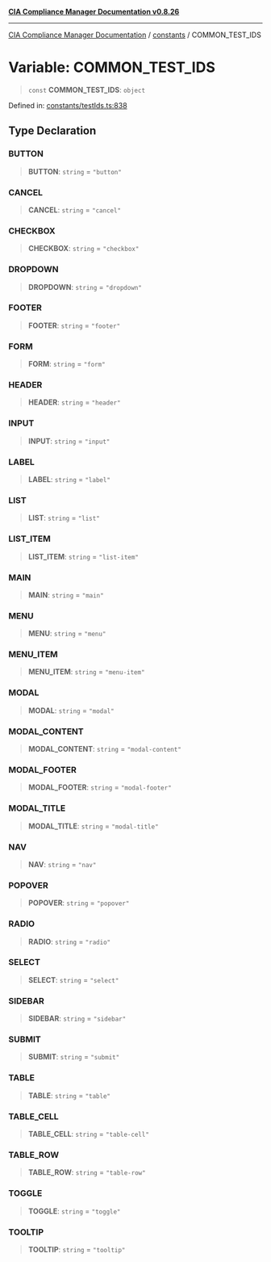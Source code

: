 [**CIA Compliance Manager Documentation v0.8.26**](../../README.md)

***

[CIA Compliance Manager Documentation](../../modules.md) / [constants](../README.md) / COMMON\_TEST\_IDS

# Variable: COMMON\_TEST\_IDS

> `const` **COMMON\_TEST\_IDS**: `object`

Defined in: [constants/testIds.ts:838](https://github.com/Hack23/cia-compliance-manager/blob/168f1311621722afef33b264085d8ac99d4a3213/src/constants/testIds.ts#L838)

## Type Declaration

### BUTTON

> **BUTTON**: `string` = `"button"`

### CANCEL

> **CANCEL**: `string` = `"cancel"`

### CHECKBOX

> **CHECKBOX**: `string` = `"checkbox"`

### DROPDOWN

> **DROPDOWN**: `string` = `"dropdown"`

### FOOTER

> **FOOTER**: `string` = `"footer"`

### FORM

> **FORM**: `string` = `"form"`

### HEADER

> **HEADER**: `string` = `"header"`

### INPUT

> **INPUT**: `string` = `"input"`

### LABEL

> **LABEL**: `string` = `"label"`

### LIST

> **LIST**: `string` = `"list"`

### LIST\_ITEM

> **LIST\_ITEM**: `string` = `"list-item"`

### MAIN

> **MAIN**: `string` = `"main"`

### MENU

> **MENU**: `string` = `"menu"`

### MENU\_ITEM

> **MENU\_ITEM**: `string` = `"menu-item"`

### MODAL

> **MODAL**: `string` = `"modal"`

### MODAL\_CONTENT

> **MODAL\_CONTENT**: `string` = `"modal-content"`

### MODAL\_FOOTER

> **MODAL\_FOOTER**: `string` = `"modal-footer"`

### MODAL\_TITLE

> **MODAL\_TITLE**: `string` = `"modal-title"`

### NAV

> **NAV**: `string` = `"nav"`

### POPOVER

> **POPOVER**: `string` = `"popover"`

### RADIO

> **RADIO**: `string` = `"radio"`

### SELECT

> **SELECT**: `string` = `"select"`

### SIDEBAR

> **SIDEBAR**: `string` = `"sidebar"`

### SUBMIT

> **SUBMIT**: `string` = `"submit"`

### TABLE

> **TABLE**: `string` = `"table"`

### TABLE\_CELL

> **TABLE\_CELL**: `string` = `"table-cell"`

### TABLE\_ROW

> **TABLE\_ROW**: `string` = `"table-row"`

### TOGGLE

> **TOGGLE**: `string` = `"toggle"`

### TOOLTIP

> **TOOLTIP**: `string` = `"tooltip"`
